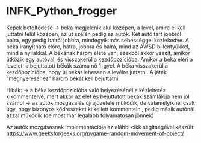# INFK_Python_frogger

Képek betöltődése -> béka megjelenik alul középen, a levél, amire el kell juttatni felül középen, az út szélén pedig az autók. Két autó tart jobbról balra, egy pedig balról jobbra, mindegyik más sebességgel közlekedve.
A béka irányítható előre, hátra, jobbra és balra, mind az AWSD billentyűkkel, mind a nyilakkal.
A békának három élete van, ezekből akkor veszít, amikor ütközik egy autóval, és visszakerül a kezdőpozícióba.
Amikor a béka eléri a levelet, a bejuttatott békák száma nő 1-gyel. A béka visszakerül a kezdőpozícióba, hogy új békát lehessen a levélre juttatni.
A játék "megnyeréséhez" három békát kell bejuttatni.

Hibák:
-> a béka kezdőpozícióba való helyezésénél a késleltetés kikommentelve, mert akkor az élet és bejuttatott békák számlálója nem jól számol
-> az autók mozgása és újrajövetele működik, de valamelyiknél csak úgy, hogy bizonyos kódrészeket ki kellett kommentelni, pedig másik autónál azzal működik (de most már legalább folyamatosan jönnek)

Az autók mozgásásnak implementációja az alábbi cikk segítségével készült: https://www.geeksforgeeks.org/pygame-random-movement-of-object/
